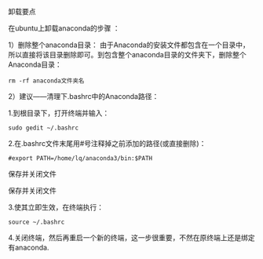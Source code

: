 卸载要点

在ubuntu上卸载anaconda的步骤 ：

1）删除整个anaconda目录：
  由于Anaconda的安装文件都包含在一个目录中，所以直接将该目录删除即可。到包含整个anaconda目录的文件夹下，删除整个Anaconda目录：

```
rm -rf anaconda文件夹名
```

2）建议——清理下.bashrc中的Anaconda路径：


  1.到根目录下，打开终端并输入：

```
sudo gedit ~/.bashrc
```


  2.在.bashrc文件末尾用#号注释掉之前添加的路径(或直接删除)：

```
#export PATH=/home/lq/anaconda3/bin:$PATH
```


   保存并关闭文件

   保存并关闭文件

  3.使其立即生效，在终端执行：

```
source ~/.bashrc
```

  4.关闭终端，然后再重启一个新的终端，这一步很重要，不然在原终端上还是绑定有anaconda.